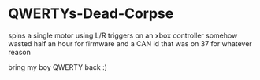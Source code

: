 # QWERTYs-Dead-Corpse
spins a single motor using L/R triggers on an xbox controller
somehow wasted half an hour for firmware and a CAN id that was on 37 for whatever reason

bring my boy QWERTY back :)
